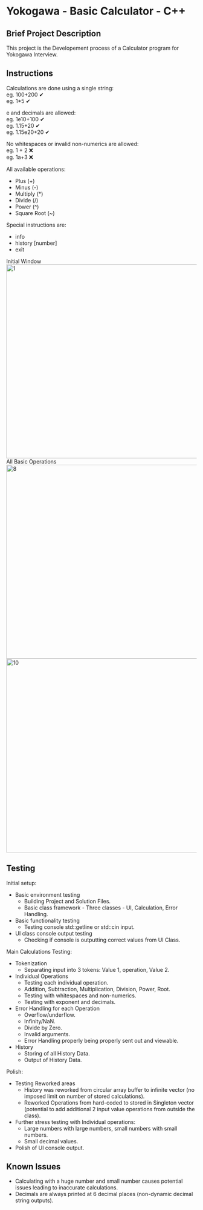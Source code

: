 # Yokogawa - Basic Calculator - C++

## Brief Project Description
This project is the Developement process of a Calculator program for Yokogawa Interview.

## Instructions
Calculations are done using a single string:\
eg. 100+200 ✔\
eg. 1*5 ✔

e and decimals are allowed:\
eg. 1e10+100 ✔\
eg. 1.15+20 ✔\
eg. 1.15e20+20 ✔

No whitespaces or invalid non-numerics are allowed:\
eg. 1 + 2 ❌\
eg. 1a+3 ❌

All available operations:
- Plus (+)
- Minus (-)
- Multiply (*)
- Divide (/)
- Power (^)
- Square Root (~)

Special instructions are:
- info
- history [number]
- exit

Initial Window
<img width="979" height="512" alt="1" src="https://github.com/user-attachments/assets/19b0f69b-8214-4d7d-a6bf-ff504338ad5a"/>
All Basic Operations
<img width="979" height="512" alt="8" src="https://github.com/user-attachments/assets/b21f6af6-5a5f-4ee8-9561-a86d3e53bb2b" />
<img width="979" height="512" alt="10" src="https://github.com/user-attachments/assets/619ca4a2-ff30-4833-91f3-7602bc233be8" />

## Testing
Initial setup:
- Basic environment testing
  * Building Project and Solution Files.
  * Basic class framework - Three classes - UI, Calculation, Error Handling.
- Basic functionality testing
  * Testing console std::getline or std::cin input.
- UI class console output testing
  * Checking if console is outputting correct values from UI Class.

Main Calculations Testing:
- Tokenization
  * Separating input into 3 tokens: Value 1, operation, Value 2.
- Individual Operations
  * Testing each individual operation.
  * Addition, Subtraction, Multiplication, Division, Power, Root.
  * Testing with whitespaces and non-numerics.
  * Testing with exponent and decimals.
- Error Handling for each Operation
  * Overflow/underflow.
  * Infinity/NaN.
  * Divide by Zero.
  * Invalid arguments.
  * Error Handling properly being properly sent out and viewable.
- History
  * Storing of all History Data.
  * Output of History Data.

Polish:
- Testing Reworked areas
  * History was reworked from circular array buffer to infinite vector (no imposed limit on number of stored calculations).
  * Reworked Operations from hard-coded to stored in Singleton vector (potential to add additional 2 input value operations from outside the class).
- Further stress testing with Individual operations:
  * Large numbers with large numbers, small numbers with small numbers.
  * Small decimal values.
- Polish of UI console output.

## Known Issues
- Calculating with a huge number and small number causes potential issues leading to inaccurate calculations.
- Decimals are always printed at 6 decimal places (non-dynamic decimal string outputs).


